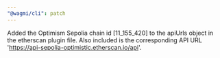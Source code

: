 ```yaml
---
"@wagmi/cli": patch
---
```


Added the Optimism Sepolia chain id [11_155_420] to the apiUrls object in the etherscan plugin file. Also included is the corresponding API URL 'https://api-sepolia-optimistic.etherscan.io/api'.
